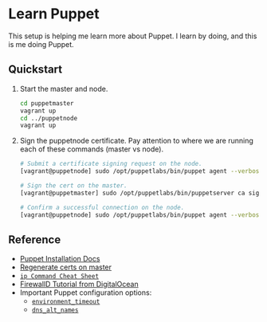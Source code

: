 # Learn Puppet

This setup is helping me learn more about Puppet. I learn by doing, and this is me doing Puppet.

## Quickstart

1. Start the master and node.

    ```sh
    cd puppetmaster
    vagrant up
    cd ../puppetnode
    vagrant up
    ```

1. Sign the puppetnode certificate. Pay attention to where we are running each of these commands (master vs node).

    ```sh
    # Submit a certificate signing request on the node.
    [vagrant@puppetnode] sudo /opt/puppetlabs/bin/puppet agent --verbose --no-daemonize --onetime

    # Sign the cert on the master.
    [vagrant@puppetmaster] sudo /opt/puppetlabs/bin/puppetserver ca sign --certname puppetnode.localdomain

    # Confirm a successful connection on the node.
    [vagrant@puppetnode] sudo /opt/puppetlabs/bin/puppet agent --verbose --no-daemonize --onetime

## Reference

- [Puppet Installation Docs]
- [Regenerate certs on master][2]
- [`ip Command Cheat Sheet`]
- [FirewallD Tutorial from DigitalOcean][3]
- Important Puppet configuration options:
  - [`environment_timeout`]
  - [`dns_alt_names`]

[Puppet Installation Docs]: https://puppet.com/docs/puppetserver/latest/install_from_packages.html#install-puppet-server-from-packages
[`ip Command Cheat Sheet`]: https://access.redhat.com/sites/default/files/attachments/rh_ip_command_cheatsheet_1214_jcs_print.pdf
[2]: https://puppet.com/docs/puppet/latest/ssl_regenerate_certificates.html
[3]: https://www.digitalocean.com/community/tutorials/how-to-set-up-a-firewall-using-firewalld-on-centos-7
[`environment_timeout`]: environment_timeout
[`dns_alt_names`]: https://puppet.com/docs/puppet/latest/config_important_settings.html#basics
